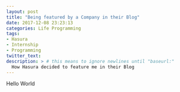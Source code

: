 ```yaml
---
layout: post
title: "Being featured by a Company in their Blog"
date: 2017-12-08 23:23:13
categories: Life Programming
tags:
- Hasura
- Internship
- Programming
twitter_text:
description: > # this means to ignore newlines until "baseurl:"
  How Hasura decided to feature me in their Blog
---
```


Hello World